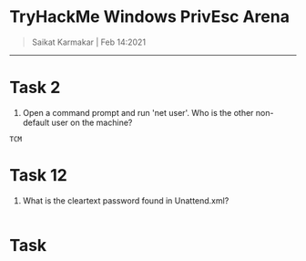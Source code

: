 # TryHackMe Windows PrivEsc Arena

>Saikat Karmakar | Feb 14:2021

--------------------------------------------------------------------------

# Task 2 
1.	Open a command prompt and run 'net user'. Who is the other 				non-default user on the machine?
```
TCM
```

# Task 12
1.	What is the cleartext password found in Unattend.xml?
```

```

# Task 